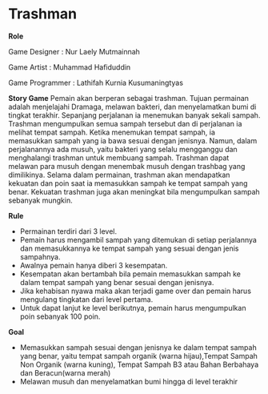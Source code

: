 # Trashman

**Role**

Game Designer : Nur Laely Mutmainnah

Game Artist : Muhammad Hafiduddin

Game Programmer : Lathifah Kurnia Kusumaningtyas

**Story Game** 
	Pemain akan berperan sebagai trashman. Tujuan permainan adalah menjelajahi Dramaga, melawan bakteri, dan menyelamatkan bumi di tingkat terakhir. Sepanjang perjalanan ia menemukan banyak sekali sampah. Trashman mengumpulkan semua sampah tersebut dan di perjalanan ia melihat tempat sampah. Ketika menemukan tempat sampah, ia memasukkan sampah yang ia bawa sesuai dengan jenisnya. Namun, dalam perjalanannya ada musuh, yaitu bakteri yang selalu mengganggu dan menghalangi trashman untuk membuang sampah. Trashman dapat melawan para musuh dengan menembak musuh dengan trashbag yang dimilikinya. Selama dalam permainan, trashman akan mendapatkan kekuatan dan poin saat ia memasukkan sampah ke tempat sampah yang benar. Kekuatan trashman juga akan meningkat  bila mengumpulkan sampah sebanyak mungkin.


**Rule**
- Permainan terdiri dari 3 level. 
- Pemain harus mengambil sampah yang ditemukan di setiap perjalannya dan memasukkannya ke tempat sampah yang sesuai dengan jenis sampahnya.
- Awalnya pemain hanya diberi 3 kesempatan.
- Kesempatan akan bertambah bila pemain memasukkan sampah ke dalam tempat sampah yang benar sesuai dengan jenisnya.
- Jika kehabisan nyawa maka akan terjadi game over dan pemain harus mengulang tingkatan  dari level pertama.
- Untuk dapat lanjut ke level berikutnya, pemain harus mengumpulkan poin sebanyak 100 poin. 

**Goal** 
- Memasukkan sampah sesuai dengan jenisnya ke dalam tempat sampah yang benar, yaitu tempat sampah organik (warna hijau),Tempat Sampah Non Organik (warna kuning), Tempat Sampah B3 atau Bahan Berbahaya dan Beracun(warna merah)
- Melawan musuh dan menyelamatkan bumi hingga di level terakhir
